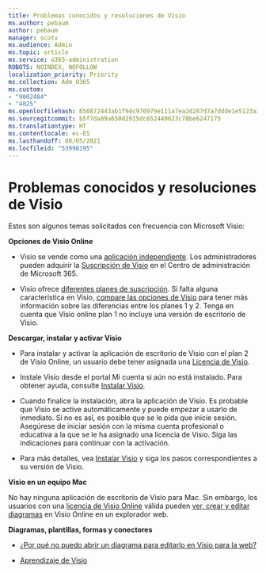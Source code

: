```yaml
---
title: Problemas conocidos y resoluciones de Visio
ms.author: pebaum
author: pebaum
manager: scotv
ms.audience: Admin
ms.topic: article
ms.service: o365-administration
ROBOTS: NOINDEX, NOFOLLOW
localization_priority: Priority
ms.collection: Adm_O365
ms.custom:
- "9002484"
- "4825"
ms.openlocfilehash: 650872443ab1f94c970979e111a7ea2d287d7a7ddde1e5123a385edb48a0bb32
ms.sourcegitcommit: b5f7da89a650d2915dc652449623c78be6247175
ms.translationtype: HT
ms.contentlocale: es-ES
ms.lasthandoff: 08/05/2021
ms.locfileid: "53998195"
---
```

# <a name="visio-common-issues-and-resolutions"></a>Problemas conocidos y resoluciones de Visio

Estos son algunos temas solicitados con frecuencia con Microsoft Visio:

**Opciones de Visio Online**

- Visio se vende como una [aplicación independiente](https://products.office.com/visio/flowchart-software). Los administradores pueden adquirir la [Suscripción de Visio](https://docs.microsoft.com/alchemyinsights/purchase-visio-subscription) en el Centro de administración de Microsoft 365.

- Visio ofrece [diferentes planes de suscripción](https://products.office.com/visio/microsoft-visio-plans-and-pricing-compare-visio-options). Si falta alguna característica en Visio, [compare las opciones de Visio](https://products.office.com/visio/microsoft-visio-plans-and-pricing-compare-visio-options) para tener más información sobre las diferencias entre los planes 1 y 2.  Tenga en cuenta que Visio online plan 1 no incluye una versión de escritorio de Visio.

**Descargar, instalar y activar Visio**

- Para instalar y activar la aplicación de escritorio de Visio con el plan 2 de Visio Online, un usuario debe tener asignada una [Licencia de Visio](https://docs.microsoft.com/microsoft-365/admin/add-users/add-users).

- Instale Visio desde el portal Mi cuenta si aún no está instalado. Para obtener ayuda, consulte [Instalar Visio](https://support.office.com/article/f98f21e3-aa02-4827-9167-ddab5b025710).

- Cuando finalice la instalación, abra la aplicación de Visio. Es probable que Visio se active automáticamente y puede empezar a usarlo de inmediato. Si no es así, es posible que se le pida que inicie sesión. Asegúrese de iniciar sesión con la misma cuenta profesional o educativa a la que se le ha asignado una licencia de Visio. Siga las indicaciones para continuar con la activación.

- Para más detalles, vea [Instalar Visio](https://support.office.com/article/f98f21e3-aa02-4827-9167-ddab5b025710) y siga los pasos correspondientes a su versión de Visio.

**Visio en un equipo Mac**

No hay ninguna aplicación de escritorio de Visio para Mac. Sin embargo, los usuarios con una [licencia de Visio Online](https://docs.microsoft.com/microsoft-365/admin/add-users/add-users) válida pueden [ver, crear y editar diagramas](https://support.office.com/article/06f04845-91b8-4e8f-881f-a43c970735fc) en Visio Online en un explorador web.

**Diagramas, plantillas, formas y conectores**

- [¿Por qué no puedo abrir un diagrama para editarlo en Visio para la web?](https://support.microsoft.com/office/ea4a23d3-21d3-4878-945e-cf1be4140357)

- [Aprendizaje de Visio](https://support.office.com/article/visio-training-e058bcfa-1d90-4653-afc6-e84d54cf94a6)
